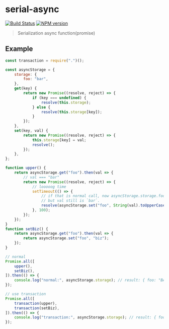 # serial-async

[![Build Status](https://img.shields.io/travis/zbinlin/node-serial-async/master.svg?style=flat-square)](https://travis-ci.org/zbinlin/node-serial-async)
[![NPM version](https://img.shields.io/npm/v/serial-async.svg?style=flat-square)](https://www.npmjs.org/package/serial-async)

> Serialization async function(promise)

## Example

```javascript
const transaction = require(".")();

const asyncStorage = {
    storage: {
        foo: "bar",
    },
    get(key) {
        return new Promise((resolve, reject) => {
            if (key === undefined) {
                resolve(this.storage);
            } else {
                resolve(this.storage[key]);
            }
        });
    },
    set(key, val) {
        return new Promise((resolve, reject) => {
            this.storage[key] = val;
            resolve();
        });
    },
};

function upper() {
    return asyncStorage.get("foo").then(val => {
        // val === "bar"
        return new Promise((resolve, reject) => {
            // looooog time
            setTimeout(() => {
                // if that is normal call, now asyncStorage.storage.foo is `biz`,
                // but val still is `bar`.
                resolve(asyncStorage.set("foo", String(val).toUpperCase()));
            }, 100);
        });
    });
}
function setBiz() {
    return asyncStorage.get("foo").then(val => {
        return asyncStorage.set("foo", "biz");
    });
}

// normal
Promise.all([
    upper(),
    setBiz(),
]).then(() => {
    console.log("normal:", asyncStorage.storage); // result: { foo: "BAR" }
});

// use transaction
Promise.all([
    transaction(upper),
    transaction(setBiz),
]).then(() => {
    console.log("transaction:", asyncStorage.storage); // result: { foo: "biz" }
});
```
